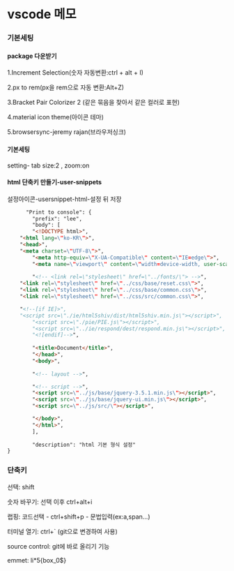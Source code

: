 # vscode 메모

###  기본세팅

#### package 다운받기

1.Increment Selection(숫자 자동변환:ctrl + alt + I)

2.px to rem(px을 rem으로 자동 변환:Alt+Z)

3.Bracket Pair Colorizer 2 (같은 묶음을 찾아서 같은 컬러로 표현)

4.material icon theme(아이콘 테마)

5.browsersync-jeremy rajan(브라우저싱크)

#### 기본세팅

setting- tab size:2 , zoom:on

#### html 단축키 만들기-user-snippets

설정아이콘-usersnippet-html-설정 뒤 저장

``` html
	  "Print to console": {
		"prefix": "lee",
		"body": [
		"<!DOCTYPE html>",
    "<html lang=\"ko-KR\">",
    "<head>",
    "<meta charset=\"UTF-8\">",
		"<meta http-equiv=\"X-UA-Compatible\" content=\"IE=edge\">",
		"<meta name=\"viewport\" content=\"width=device-width, user-scalable=yes, initial-scale=1.0, maximum-scale=3.0, minimum-scale=0.5\">",
		
		"<!-- <link rel=\"stylesheet\" href=\"../fonts/\"> -->",
    "<link rel=\"stylesheet\" href=\"../css/base/reset.css\">",
    "<link rel=\"stylesheet\" href=\"../css/base/common.css\">",
    "<link rel=\"stylesheet\" href=\"../css/src/common.css\">",

    "<!--[if IE]>",
    "<script src=\"./ie/html5shiv/dist/html5shiv.min.js\"></script>",
		"<script src=\"./pie/PIE.js\"></script>",
		"<script src=\"../ie/respond/dest/respond.min.js\"></script>",
		"<![endif]-->",
		
		"<title>Document</title>",
		"</head>",
		"<body>",
		
		"<!-- layout -->",

		"<!-- script -->",
		"<script src=\"../js/base/jquery-3.5.1.min.js\"></script>",
		"<script src=\"../js/base/jquery-ui.min.js\"></script>",
		"<script src=\"../js/src/\"></script>",

		"</body>",
		"</html>",
		],
	
		"description": "html 기본 형식 설정"
}
```



### 단축키

선택: shift

숫자 바꾸기: 선택 이후 ctrl+alt+i

랩핑: 코드선택 - ctrl+shift+p - 문법입력(ex:a,span...)

터미널 열기: ctrl+`  (git으로 변경하여 사용)

source control: git에 바로 올리기 기능

emmet: li*5{box_0$}